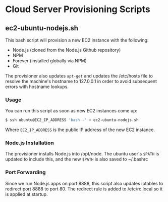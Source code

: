 # Cloud Server Provisioning Scripts

## ec2-ubuntu-nodejs.sh
This bash script will provision a new EC2 instance with the following:
  - Node.js (cloned from the Node.js Github repository)
  - NPM
  - Forever (installed globally via NPM)
  - Git

The provisioner also updates `apt-get` and updates the /etc/hosts file to resolve the machine's hostname to 127.0.0.1 in order to avoid subsequent errors with hostname lookups.

### Usage
You can run this script as soon as new EC2 instances come up:
```sh
$ ssh ubuntu@EC2_IP_ADDRESS 'bash -' < ec2-ubuntu-nodejs.sh
```
Where `EC2_IP_ADDRESS` is the public IP address of the new EC2 instance.

### Node.js Installation
The provisioner installs Node.js into /opt/node.  The ubuntu user's `$PATH` is updated to include this, and the new `$PATH` is also saved to ~/.bashrc

### Port Forwarding
Since we run Node.js apps on port 8888, this script also updates iptables to redirect port 8888 to port 80.  The redirect rule is added to /etc/rc.local so it is applied at startup.
